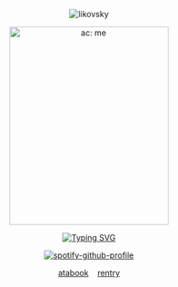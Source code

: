 <p align="center"> <img src="https://komarev.com/ghpvc/?username=likovskyx&label=live%20by%20the%20sword%20die%20by%20the%20sword&color=004DC6&style=plastic" alt="likovsky" /> </p>



<p align="center"> <img src="https://i.ibb.co/9mQpYyjh/blue.gif" width="280" height="349" alt="ac: me"/>

<div align="center">
<a href="https://git.io/typing-svg"><img src="https://readme-typing-svg.demolab.com?font=Krona+One&duration=0.1&pause=0.1&color=004DC6&center=true&vCenter=true&repeat=false&width=435&lines=w1llbyers%E2%80%98+%231+fan" alt="Typing SVG" /></a>
</div>

<p align="center">
  <a href="https://spotify-github-profile.kittinanx.com/api/view?uid=nxy9aa2smpdjkrrbx547hnjj0&redirect=true">
    <img src="https://spotify-github-profile.kittinanx.com/api/view?uid=nxy9aa2smpdjkrrbx547hnjj0&cover_image=true&theme=natemoo-re&show_offline=false&background_color=121212&interchange=true&bar_color=53b14f&bar_color_cover=false" alt="spotify-github-profile" />
  </a>
</p>

<p align="center">
  <a href="https://blue.atabook.org/">atabook</a>
    &nbsp;&nbsp;
  <a href="Https://rentry.co/wimi">rentry</a>

</p>
